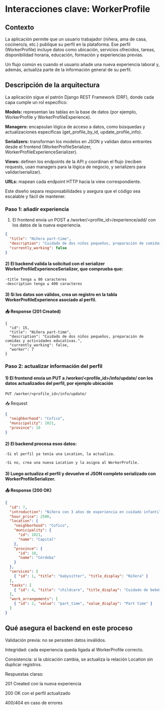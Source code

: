 # Interacciones clave: WorkerProfile

## Contexto

La aplicación permite que un usuario trabajador (niñera, ama de casa, cocinero/a, etc.) publique su perfil en la plataforma.
Ese perfil (WorkerProfile) incluye datos como ubicación, servicios ofrecidos, tareas, disponibilidad horaria, educación, formación y experiencias previas.

Un flujo común es cuando el usuario añade una nueva experiencia laboral y, además, actualiza parte de la información general de su perfil.


## Descripción de la arquitectura

La aplicación sigue el patrón Django REST Framework (DRF), donde cada capa cumple un rol específico:

**Models:** representan las tablas en la base de datos (por ejemplo, WorkerProfile y WorkerProfileExperience).

**Managers:** encapsulan lógica de acceso a datos, como búsquedas y actualizaciones específicas (get_profile_by_id, update_profile_info).

**Serializers:** transforman los modelos en JSON y validan datos entrantes desde el frontend (WorkerProfileSerializer, WorkerProfileExperienceSerializer).

**Views:** definen los endpoints de la API y coordinan el flujo (reciben requests, usan managers para la lógica de negocio, y serializers para validar/serializar).

**URLs:** mapean cada endpoint HTTP hacia la view correspondiente.

Este diseño separa responsabilidades y asegura que el código sea escalable y fácil de mantener.

### Paso 1: añadir experiencia

1) El frontend envía un POST a /worker/<profile_id>/experience/add/ con los datos de la nueva experiencia.
```json
{
  "title": "Niñera part-time",
  "description": "Cuidado de dos niños pequeños, preparación de comidas y actividades educativas.",
  "currently_working": false
}
```
#### 2) El backend valida la solicitud con el serializer WorkerProfileExperienceSerializer, que comprueba que:

    -title tenga ≤ 80 caracteres
    -description tenga ≤ 400 caracteres

#### 3) Si los datos son válidos, crea un registro en la tabla WorkerProfileExperience asociado al perfil.

#### 📤 Response (201 Created)
```http
{
  "id": 15,
  "title": "Niñera part-time",
  "description": "Cuidado de dos niños pequeños, preparación de comidas y actividades educativas.",
  "currently_working": false,
  "worker": 7
}
```
### Paso 2: actualizar información del perfil

#### 1) El frontend envía un PUT a /worker/<profile_id>/info/update/ con los datos actualizados del perfil, por ejemplo ubicación
```http
PUT /worker/<profile_id>/info/update/
```

📥 Request
```json
{
  "neighborhood": "Cofico",
  "municipality": 1021,
  "province": 10
}
```
#### 2) El backend procesa esos datos:

    -Si el perfil ya tenía una Location, la actualiza.
    
    -Si no, crea una nueva Location y la asigna al WorkerProfile.

#### 3) Luego actualiza el perfil y devuelve el JSON completo serializado con WorkerProfileSerializer.

#### 📤 Response (200 OK)
```json
{
  "id": 7,
  "introduction": "Niñera con 3 años de experiencia en cuidado infantil.",
  "hour_price": 2500,
  "location": {
    "neighborhood": "Cofico",
    "municipality": {
      "id": 1021,
      "name": "Capital"
    },
    "province": {
      "id": 10,
      "name": "Córdoba"
    }
  },
  "services": [
    { "id": 1, "title": "babysitter", "title_display": "Niñera" }
  ],
  "tasks": [
    { "id": 4, "title": "childcare", "title_display": "Cuidado de bebés y niños/as" }
  ],
  "work_arrangements": [
    { "id": 2, "value": "part_time", "value_display": "Part time" }
  ]
}
```

## Qué asegura el backend en este proceso

Validación previa: no se persisten datos inválidos.

Integridad: cada experiencia queda ligada al WorkerProfile correcto.

Consistencia: si la ubicación cambia, se actualiza la relación Location sin duplicar registros.

Respuestas claras:

201 Created con la nueva experiencia

200 OK con el perfil actualizado

400/404 en caso de errores





